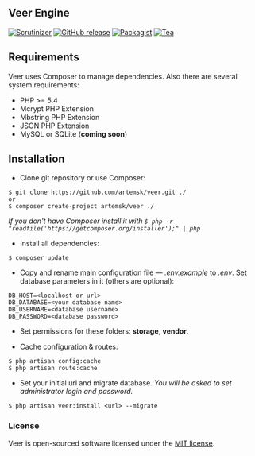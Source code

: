 ## Veer Engine 


[![Scrutinizer](https://img.shields.io/scrutinizer/g/artemsk/veer.svg)](https://scrutinizer-ci.com/g/artemsk/veer/)
[![GitHub release](https://img.shields.io/github/release/artemsk/veer.svg)]()
[![Packagist](https://img.shields.io/packagist/l/artemsk/veer.svg)]()
[![Tea](https://img.shields.io/badge/cups%20of%20tea-351-ff69b4.svg)]()

## Requirements

Veer uses Composer to manage dependencies. Also there are several system requirements:
* PHP >= 5.4
* Mcrypt PHP Extension
* Mbstring PHP Extension
* JSON PHP Extension
* MySQL or SQLite (**coming soon**)

## Installation

- Clone git repository or use Composer:
```
$ git clone https://github.com/artemsk/veer.git ./
or
$ composer create-project artemsk/veer ./
```
*If you don't have Composer install it with `$ php -r "readfile('https://getcomposer.org/installer');" | php`*

- Install all dependencies: 
```
$ composer update
```

- Copy and rename main configuration file — *.env.example* to *.env*. Set database parameters in it (others are optional):
```
DB_HOST=<localhost or url>
DB_DATABASE=<your database name>
DB_USERNAME=<database username>
DB_PASSWORD=<database password>
```

- Set permissions for these folders: **storage**, **vendor**.

- Cache configuration & routes:
```
$ php artisan config:cache
$ php artisan route:cache
```

- Set your initial url and migrate database. *You will be asked to set administrator login and password.*
```
$ php artisan veer:install <url> --migrate
```

### License

Veer is open-sourced software licensed under the [MIT license](http://opensource.org/licenses/MIT).